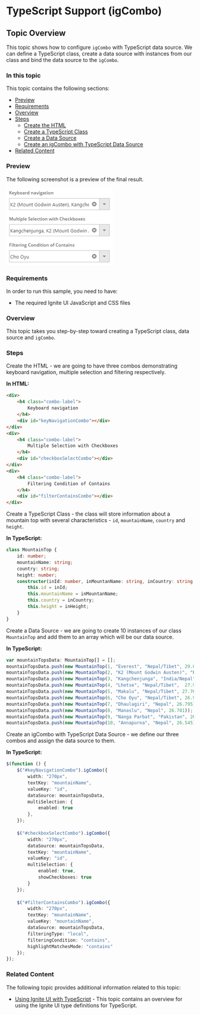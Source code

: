 <!--
|metadata|
{
    "fileName": "igcombo-typescript-support",
    "controlName": "igCombo",
    "tags": ["typescript"]
}
|metadata|
-->

# TypeScript Support (igCombo)

## Topic Overview
This topic shows how to configure `igCombo` with TypeScript data source. We can define a TypeScript class, create a data source with instances from our class and bind the data source to the `igCombo`.

### In this topic

This topic contains the following sections:

-   [Preview](#Preview)
-   [Requirements](#Requirements)
-   [Overview](#Overview)
-   [Steps](#Steps)
    -   [Create the HTML](#create_html_markup)
    -   [Create a TypeScript Class](#create_typescript_class)
    -   [Create a Data Source](#create_data_source)
    -   [Create an igCombo with TypeScript Data Source](#create_combos)
-   [Related Content](#Related_Content)

### <a id="Preview"></a>Preview
The following screenshot is a preview of the final result.

![](images/igCombo_TypeScript.png)

### <a id="Requirements"></a>Requirements
In order to run this sample, you need to have:
-   The required Ignite UI JavaScript and CSS files

### <a id="Overview"></a>Overview
This topic takes you step-by-step toward creating a TypeScript class, data source and `igCombo`.

### <a id="Steps"></a>Steps

​<a id="create_html_markup"></a>Create the HTML - we are going to have three combos demonstrating keyboard navigation, multiple selection and filtering respectively.

**In HTML:**
```html
<div>
    <h4 class="combo-label">
        Keyboard navigation
    </h4>
    <div id="keyNavigationCombo"></div>
</div>
<div>
    <h4 class="combo-label">
        Multiple Selection with Checkboxes
    </h4>
    <div id="checkboxSelectCombo"></div>
</div>
<div>
    <h4 class="combo-label">
        Filtering Condition of Contains
    </h4>
    <div id="filterContainsCombo"></div>
</div>
```
​<a id="create_typescript_class"></a>Create a TypeScript Class - the class will store information about a mountain top with several characteristics - `id`, `mountainName`, `country` and `height`.

**In TypeScript:**
```typescript
class MountainTop {
    id: number;
    mountainName: string;
    country: string;
    height: number;
    constructor(inId: number, inMountanName: string, inCountry: string, inHeight: number) {
        this.id = inId;
        this.mountainName = inMountanName;
        this.country = inCountry;
        this.height = inHeight;
    }
}
```

​<a id="create_data_source"></a>Create a Data Source - we are going to create 10 instances of our class `MountainTop` and add them to an array which will be our data source.

**In TypeScript:**
```typescript
var mountainTopsData: MountainTop[] = [];
mountainTopsData.push(new MountainTop(1, "Everest", "Nepal/Tibet", 29.035));
mountainTopsData.push(new MountainTop(2, "K2 (Mount Godwin Austen)", "Pakistan/China", 29.250));
mountainTopsData.push(new MountainTop(3, "Kangchenjunga", "India/Nepal", 28.169));
mountainTopsData.push(new MountainTop(4, "Lhotse", "Nepal/Tibet",  27.940));
mountainTopsData.push(new MountainTop(5, "Makalu", "Nepal/Tibet", 27.766));
mountainTopsData.push(new MountainTop(6, "Cho Oyu", "Nepal/Tibet", 26.906));
mountainTopsData.push(new MountainTop(7, "Dhaulagiri", "Nepal", 26.795));
mountainTopsData.push(new MountainTop(8, "Manaslu", "Nepal", 26.781));
mountainTopsData.push(new MountainTop(9, "Nanga Parbat", "Pakistan", 26.660));
mountainTopsData.push(new MountainTop(10, "Annapurna", "Nepal", 26.545));
```

​<a id="create_combos"></a>Create an igCombo with TypeScript Data Source - we define our three combos and assign the data source to them.

**In TypeScript:**
```typescript
$(function () {
    $("#keyNavigationCombo").igCombo({
        width: "270px",
        textKey: "mountainName",
        valueKey: "id",
        dataSource: mountainTopsData,
        multiSelection: {
            enabled: true
        },
    });

    $("#checkboxSelectCombo").igCombo({
        width: "270px",
        dataSource: mountainTopsData,
        textKey: "mountainName",
        valueKey: "id",
        multiSelection: {
            enabled: true,
            showCheckboxes: true
        }
    });

    $("#filterContainsCombo").igCombo({
        width: "270px",
        textKey: "mountainName",
        valueKey: "mountainName",
        dataSource: mountainTopsData,
        filteringType: "local",
        filteringCondition: "contains",
        highlightMatchesMode: "contains"
    });
});
```

### <a id="Related_Content"></a>Related Content
The following topic provides additional information related to this topic:
-   [Using Ignite UI with TypeScript](Using-Ignite-UI-with-TypeScript.html) - This topic contains an overview for using the Ignite UI type definitions for TypeScript.